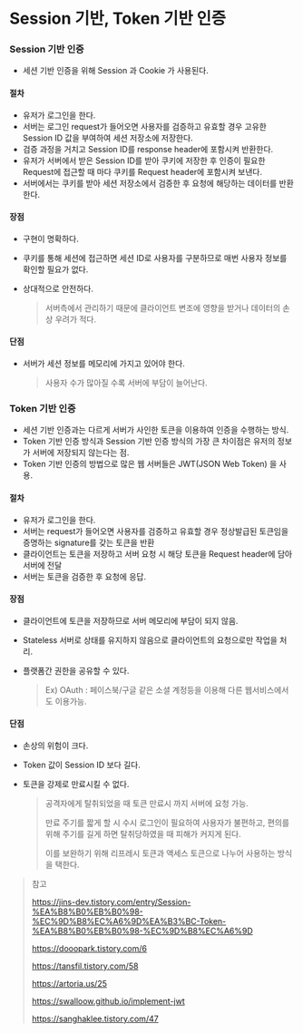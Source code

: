 # Session 기반, Token 기반 인증

### Session 기반 인증

- 세션 기반 인증을 위해 Session 과 Cookie 가 사용된다.

#### 절차

- 유저가 로그인을 한다.
- 서버는 로그인 request가 들어오면 사용자를 검증하고 유효할 경우 고유한 Session ID 값을 부여하여 세션 저장소에 저장한다.
- 검증 과정을 거치고 Session ID를 response header에 포함시켜 반환한다.
- 유저가 서버에서 받은 Session ID를 받아 쿠키에 저장한 후 인증이 필요한 Request에 접근할 때 마다 쿠키를 Request header에 포함시켜 보낸다.
- 서버에서는 쿠키를 받아 세션 저장소에서 검증한 후 요청에 해당하는 데이터를 반환한다.

#### 장점

- 구현이 명확하다.

- 쿠키를 통해 세션에 접근하면 세션 ID로 사용자를 구분하므로 매번 사용자 정보를 확인할 필요가 없다.

- 상대적으로 안전하다. 

  > 서버측에서 관리하기 때문에 클라이언트 변조에 영향을 받거나 데이터의 손상 우려가 적다.

#### 단점

- 서버가 세션 정보를 메모리에 가지고 있어야 한다.

  > 사용자 수가 많아질 수록 서버에 부담이 늘어난다.

  



### Token 기반 인증

- 세션 기반 인증과는 다르게 서버가 사인한 토큰을 이용하여 인증을 수행하는 방식.
- Token 기반 인증 방식과 Session 기반 인증 방식의 가장 큰 차이점은 유저의 정보가 서버에 저장되지 않는다는 점.
- Token 기반 인증의 방법으로 많은 웹 서버들은 JWT(JSON Web Token) 을 사용.

#### 절차

- 유저가 로그인을 한다.
- 서버는 request가 들어오면 사용자를 검증하고 유효할 경우 정상발급된 토큰임을 증명하는 signature를 갖는 토큰을 반환
- 클라이언트는 토큰을 저장하고 서버 요청 시 해당 토큰을 Request header에 담아 서버에 전달
- 서버는 토큰을 검증한 후 요청에 응답.

#### 장점

- 클라이언트에 토큰을 저장하므로 서버 메모리에 부담이 되지 않음.

- Stateless 서버로 상태를 유지하지 않음으로 클라이언트의 요청으로만 작업을 처리.

- 플랫폼간 권한을 공유할 수 있다.

  > Ex) OAuth : 페이스북/구글 같은 소셜 계정등을 이용해 다른 웹서비스에서도 이용가능.

#### 단점

- 손상의 위험이 크다.

- Token 값이 Session ID 보다 길다.

- 토큰을 강제로 만료시킬 수 없다.

  > 공격자에게 탈취되었을 때 토큰 만료시 까지 서버에 요청 가능.
  >
  > 만료 주기를 짧게 할 시 수시 로그인이 필요하여 사용자가 불편하고, 편의를 위해 주기를 길게 하면 탈취당하였을 때 피해가 커지게 된다.
  >
  > 이를 보완하기 위해 리프레시 토큰과 액세스 토큰으로 나누어 사용하는 방식을 택한다.







> 참고
>
> https://jins-dev.tistory.com/entry/Session-%EA%B8%B0%EB%B0%98-%EC%9D%B8%EC%A6%9D%EA%B3%BC-Token-%EA%B8%B0%EB%B0%98-%EC%9D%B8%EC%A6%9D
>
> https://dooopark.tistory.com/6
>
> https://tansfil.tistory.com/58
>
> https://artoria.us/25
>
> https://swalloow.github.io/implement-jwt
>
> https://sanghaklee.tistory.com/47

